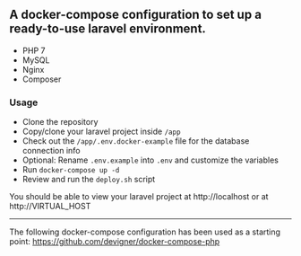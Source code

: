 ## A docker-compose configuration to set up a ready-to-use laravel environment.
- PHP 7
- MySQL
- Nginx
- Composer

### Usage
- Clone the repository
- Copy/clone your laravel project inside `/app`
- Check out the `/app/.env.docker-example` file for the database connection info
- Optional: Rename `.env.example` into `.env` and customize the variables
- Run `docker-compose up -d`
- Review and run the `deploy.sh` script

You should be able to view your laravel project at http://localhost or at http://VIRTUAL_HOST

---

The following docker-compose configuration has been used as a starting point:
<https://github.com/devigner/docker-compose-php>
